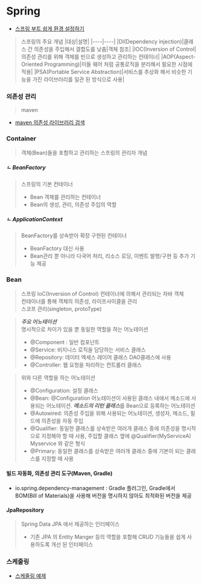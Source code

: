 # Spring

* [스프링 부트 쉽게 환경 설정하기](https://start.spring.io/)

> 스프링의 주요 개념
> |대상|설명|
> |----|----|
> |DI(Dependency injection)|클래스 간 의존성을 주입해서 결합도를 낮춤|객체 참조|
> |IOC(Inversion of Control|의존성 관리를 위해 객체를 빈으로 생성하고 관리하는 컨테이너|
> |AOP(Aspect-Oriented Programming)|미들 웨어 처럼 공통로직을 분리해서 필요한 시점에 적용|
> |PSA(Portable Service Abstraction)|서비스를 추상화 해서 비슷한 기능을 가진 라이브러리를 일관 된 방식으로 사용|

### 의존성 관리
> maven
* [maven 의존성 라이브러리 검색](https://central.sonatype.com/?smo=true)

### Container
> 객체(Bean)들을 포함하고 관리하는 스프링의 관리자 개념
##### ㄴ BeanFactory
> 스프링의 기본 컨테이너  
> * Bean 객체를 관리하는 컨테이너
> * Bean의 생성, 관리, 의존성 주입의 역할
##### ㄴ ApplicationContext
> BeanFactory를 상속받아 확장 구현된 컨테이너
> * BeanFactory 대신 사용
> * Bean관리 뿐 아니라 다국어 처리, 리소스 로딩, 이벤트 발행/구현 등 추가 기능 제공


### Bean
> 스프링 IoC(Inversion of Control) 컨테이너에 의해서 관리되는 자바 객체   
> 컨테이너를 통해 객체의 의존성, 라이프사이클을 관리   
> 스코프 관리(singleton, protoType)

> ***주요 어노테이션***   
> 명시적으로 차이가 있을 뿐 동일한 역할을 하는 어노테이션
> * @Component : 일반 컴포넌트
> * @Service: 비지니스 로직을 담당하는 서비스 클래스
> * @Repository: 데이터 엑세스 레이어 클래스 DAO클래스에 사용
> * @Controller: 웹 요청을 처리하는 컨트롤러 클래스  

> 위와 다른 역할을 하는 어노테이션
> * @Configuration: 설정 클래스
> * @Bean: @Configuration 어노테이션이 사용된 클래스 내에서 메소드에 사용되는 어노테이션. ***메소드의 리턴 클래스***를 Bean으로 등록하는 어노테이션
> * @Autowired: 의존성 주입을 위해 사용되는 어노테이션, 생성자, 메소드, 필드에 의존성을 자동 주입
> * @Qualifier: 동일한 클래스를 상속받은 여러개 클래스 중에 의존성을 명시적으로 지정해야 할 때 사용, 주입할 클래스 옆에 @Qualifier(MyServiceA) Myservice 와 같은 형식
> * @Primary: 동일한 클래스를 상속받은 여러개 클래스 중에 기본이 되는 클래스를 지정할 때 사용


#### 빌드 자동화, 의존성 관리 도구(Maven, Gradle)
* io.spring.dependency-management : Gradle 플러그인, Gradle에서 BOM(Bill of Materials)을 사용해 버전을 명시하지 않아도 최적화된 버전을 제공

#### JpaRepository
> Spring Data JPA 에서 제공하는 인터페이스
> * 기존 JPA 의 Entity Manger 등의 역할을 포함해 CRUD 기능들을 쉽게 사용하도록 개선 된 인터페이스

### 스케줄링
* [스케줄링 예제](https://spring.io/guides/gs/scheduling-tasks/)
